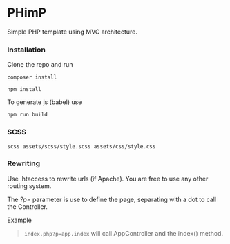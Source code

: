 # PHimP

Simple PHP template using MVC architecture.

### Installation

Clone the repo and run

```
composer install
```

```
npm install
```

To generate js (babel) use

```
npm run build 
```


### SCSS

```
scss assets/scss/style.scss assets/css/style.css
```

### Rewriting

Use .htaccess to rewrite urls (if Apache). You are free to use any other routing system.

The *?p=* parameter is use to define the page, separating with a dot to call the Controller.

Example
> `index.php?p=app.index` will call AppController and the index() method.
